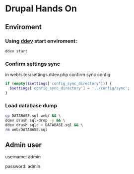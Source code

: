# Drupal Hands On

## Enviroment

### Using [ddev](https://ddev.readthedocs.io/en/stable/) start enviroment:

  ```bash
  ddev start
  ```

### Confirm settings sync

in web/sites/settings.ddev.php confirm sync config:

  ```php
  if (empty($settings['config_sync_directory'])) {
    $settings['config_sync_directory'] = '../config/sync';
  }
  ```



### Load database dump

  ```bash
  cp DATABASE.sql web/ && \
  ddev drush sql-drop -y && \
  ddev drush sqlc < DATABASE.sql && \
  rm web/DATABASE.sql
  ```


## Admin user

  username: admin

  password: admin

